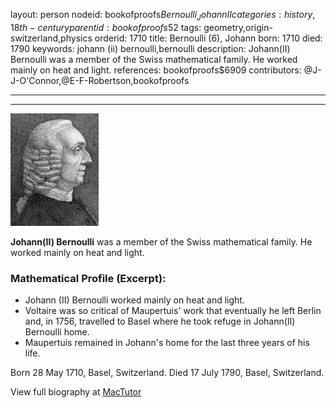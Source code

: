 layout: person
nodeid: bookofproofs$Bernoulli_JohannII
categories: history,18th-century
parentid: bookofproofs$52
tags: geometry,origin-switzerland,physics
orderid: 1710
title: Bernoulli (6), Johann
born: 1710
died: 1790
keywords: johann (ii) bernoulli,bernoulli
description: Johann(II) Bernoulli was a member of the Swiss mathematical family. He worked mainly on heat and light.
references: bookofproofs$6909
contributors: @J-J-O'Connor,@E-F-Robertson,bookofproofs

---



---

![Bernoulli_Johann(II).jpg](https://github.com/bookofproofs/bookofproofs.github.io/blob/main/_sources/_assets/images/portraits/Bernoulli_Johann(II).jpg?raw=true)

**Johann(II) Bernoulli** was a member of the Swiss mathematical family. He worked mainly on heat and light.

### Mathematical Profile (Excerpt):
* Johann (II) Bernoulli worked mainly on heat and light.
* Voltaire was so critical of Maupertuis' work that eventually he left Berlin and, in 1756, travelled to Basel where he took refuge in Johann(II) Bernoulli home.
* Maupertuis remained in Johann's home for the last three years of his life.

Born 28 May 1710, Basel, Switzerland. Died 17 July 1790, Basel, Switzerland.

View full biography at [MacTutor](https://mathshistory.st-andrews.ac.uk/Biographies/Bernoulli_Johann(II)/)
